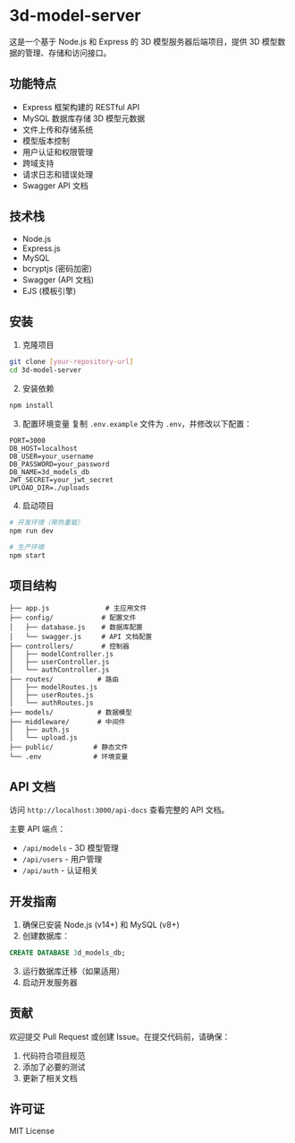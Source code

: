 # 3d-model-server

这是一个基于 Node.js 和 Express 的 3D 模型服务器后端项目，提供 3D 模型数据的管理、存储和访问接口。

## 功能特点

- Express 框架构建的 RESTful API
- MySQL 数据库存储 3D 模型元数据
- 文件上传和存储系统
- 模型版本控制
- 用户认证和权限管理
- 跨域支持
- 请求日志和错误处理
- Swagger API 文档

## 技术栈

- Node.js
- Express.js
- MySQL
- bcryptjs (密码加密)
- Swagger (API 文档)
- EJS (模板引擎)

## 安装

1. 克隆项目
```bash
git clone [your-repository-url]
cd 3d-model-server
```

2. 安装依赖
```bash
npm install
```

3. 配置环境变量
复制 `.env.example` 文件为 `.env`，并修改以下配置：
```env
PORT=3000
DB_HOST=localhost
DB_USER=your_username
DB_PASSWORD=your_password
DB_NAME=3d_models_db
JWT_SECRET=your_jwt_secret
UPLOAD_DIR=./uploads
```

4. 启动项目
```bash
# 开发环境（带热重载）
npm run dev

# 生产环境
npm start
```

## 项目结构

```
├── app.js              # 主应用文件
├── config/            # 配置文件
│   ├── database.js    # 数据库配置
│   └── swagger.js     # API 文档配置
├── controllers/       # 控制器
│   ├── modelController.js
│   ├── userController.js
│   └── authController.js
├── routes/           # 路由
│   ├── modelRoutes.js
│   ├── userRoutes.js
│   └── authRoutes.js
├── models/           # 数据模型
├── middleware/       # 中间件
│   ├── auth.js
│   └── upload.js
├── public/          # 静态文件
└── .env             # 环境变量
```

## API 文档

访问 `http://localhost:3000/api-docs` 查看完整的 API 文档。

主要 API 端点：
- `/api/models` - 3D 模型管理
- `/api/users` - 用户管理
- `/api/auth` - 认证相关

## 开发指南

1. 确保已安装 Node.js (v14+) 和 MySQL (v8+)
2. 创建数据库：
```sql
CREATE DATABASE 3d_models_db;
```
3. 运行数据库迁移（如果适用）
4. 启动开发服务器

## 贡献

欢迎提交 Pull Request 或创建 Issue。在提交代码前，请确保：
1. 代码符合项目规范
2. 添加了必要的测试
3. 更新了相关文档

## 许可证

MIT License 